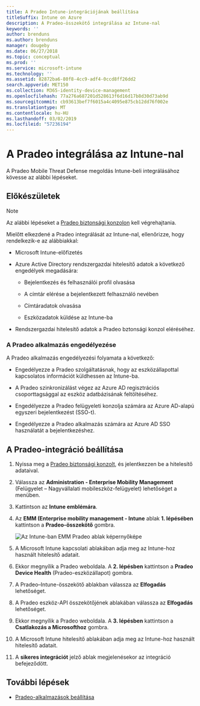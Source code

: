 ```yaml
---
title: A Pradeo Intune-integrációjának beállítása
titleSuffix: Intune on Azure
description: A Pradeo-összekötő integrálása az Intune-nal
keywords: ''
author: brenduns
ms.author: brenduns
manager: dougeby
ms.date: 06/27/2018
ms.topic: conceptual
ms.prod: ''
ms.service: microsoft-intune
ms.technology: ''
ms.assetid: 82872ba6-80f8-4cc9-adf4-0ccd8ff26dd2
search.appverid: MET150
ms.collection: M365-identity-device-management
ms.openlocfilehash: 77a276a687201d528613f6d16d17b8d30d73ab9d
ms.sourcegitcommit: cb93613bef7f6015a4c4095e875cb12dd76f002e
ms.translationtype: MT
ms.contentlocale: hu-HU
ms.lasthandoff: 03/02/2019
ms.locfileid: "57236194"
---
```

# <a name="integrate-pradeo-with-intune"></a>A Pradeo integrálása az Intune-nal

A Pradeo Mobile Threat Defense megoldás Intune-beli integrálásához kövesse az alábbi lépéseket.

## <a name="before-you-begin"></a>Előkészületek

> [!NOTE]
> Az alábbi lépéseket a [Pradeo biztonsági konzolon](https://www.apps-security.com) kell végrehajtania.

Mielőtt elkezdené a Pradeo integrálását az Intune-nal, ellenőrizze, hogy rendelkezik-e az alábbiakkal:

-   Microsoft Intune-előfizetés

-   Azure Active Directory rendszergazdai hitelesítő adatok a következő engedélyek megadására:

    -   Bejelentkezés és felhasználói profil olvasása

    -   A címtár elérése a bejelentkezett felhasználó nevében

    -   Címtáradatok olvasása

    -   Eszközadatok küldése az Intune-ba

-   Rendszergazdai hitelesítő adatok a Pradeo bztonsági konzol eléréséhez.

### <a name="pradeo-app-authorization"></a>A Pradeo alkalmazás engedélyezése

A Pradeo alkalmazás engedélyezési folyamata a következő:

-   Engedélyezze a Pradeo szolgáltatásnak, hogy az eszközállapottal kapcsolatos információt küldhessen az Intune-ba.

-   A Pradeo szinkronizálást végez az Azure AD regisztrációs csoporttagsággal az eszköz adatbázisának feltöltéséhez.

-   Engedélyezze a Pradeo felügyeleti konzolja számára az Azure AD-alapú egyszeri bejelentkezést (SSO-t).

-   Engedélyezze a Pradeo alkalmazás számára az Azure AD SSO használatát a bejelentkezéshez.

## <a name="to-set-up-pradeo-integration"></a>A Pradeo-integráció beállítása

1.  Nyissa meg a [Pradeo biztonsági konzolt](https://www.apps-security.com), és jelentkezzen be a hitelesítő adataival.

2.  Válassza az **Administration - Enterprise Mobility Management** (Felügyelet – Nagyvállalati mobileszköz-felügyelet) lehetőséget a menüben.

3.  Kattintson az **Intune emblémára**.

4.  Az **EMM (Enterprise mobility management - Intune** ablak **1. lépésében** kattintson a **Pradeo-összekötő** gombra. 

    ![Az Intune-ban EMM Pradeo ablak képernyőképe](./media/pradeo_setup.png)

5. A Microsoft Intune kapcsolati ablakában adja meg az Intune-hoz használt hitelesítő adatait.

5.  Ekkor megnyílik a Pradeo weboldala. A **2. lépésben** kattintson a **Pradeo Device Health** (Pradeo-eszközállapot) gombra.

7. A Pradeo–Intune-összekötő ablakban válassza az **Elfogadás** lehetőséget. 

8. A Pradeo eszköz-API összekötőjének ablakában válassza az **Elfogadás** lehetőséget.

9. Ekkor megnyílik a Pradeo weboldala. A **3. lépésben** kattintson a **Csatlakozás a Microsofthoz** gombra. 

10. A Microsoft Intune hitelesítő ablakában adja meg az Intune-hoz használt hitelesítő adatait.

11. A **sikeres integrációt** jelző ablak megjelenésekor az integráció befejeződött.

## <a name="next-steps"></a>További lépések

-   [Pradeo-alkalmazások beállítása](mtd-apps-ios-app-configuration-policy-add-assign.md)
